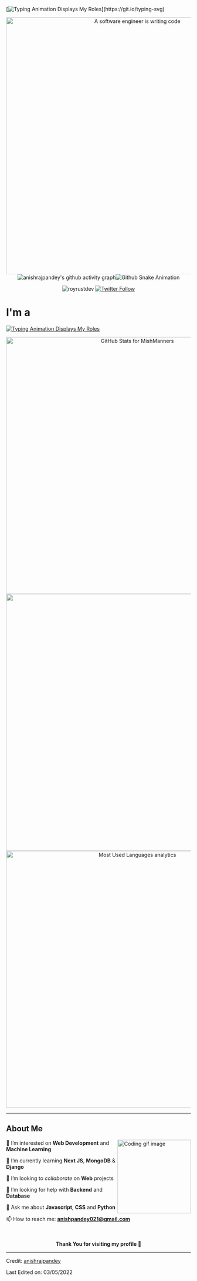 [![Typing Animation Displays My Roles](https://readme-typing-svg.herokuapp.com?color=%2336BCF7&lines=Hello+I'm+Anish+Raj+Pandey;Welcome+to+my+Github+profile;)](https://git.io/typing-svg)

<!-- Hero Section -->
<p align="center"><img src="https://raw.githubusercontent.com/royrustdev/royrustdev/main/assets/img/programming1.webp" alt="A software engineer is writing code" width="700" /><img src="https://activity-graph.herokuapp.com/graph?username=anishrajpandey&theme=react-dark" alt="anishrajpandey's github activity graph" /><img src="https://raw.githubusercontent.com/anishrajpandey/anishrajpandey/output/snake-anime.svg" alt="Github Snake Animation"></p>

<!-- Profile Views -->
<p align="center">
<img src="https://komarev.com/ghpvc/?username=anishrajpandey&label=Github%20Profile%20Views&color=blueviolet&style=flat-square" alt="royrustdev" />
<a href="https://twitter.com/anishrajpandey5" target="_blank">
<img alt="Twitter Follow" src="https://img.shields.io/twitter/follow/anishrajpandey5?color=blue&logo=Twitter&style=flat-square">
</a>

</p>

# I'm a

[![Typing Animation Displays My Roles](https://readme-typing-svg.herokuapp.com?color=%2336BCF7&lines=Software+Engineer;DevOps+Engineer;AWS+Developer+Associate)](https://git.io/typing-svg)

<!-- Skills as a table -->


<!-- Github Stats, coding streak, Most used languages analytics-->
<p align="center">
<img src="https://github-readme-stats.vercel.app/api?username=anishrajpandey&show_icons=true&include_all_commits=true&count_private=true&theme=jolly&layout=compact" alt="GitHub Stats for MishManners" width="700"/>
<img src="https://github-readme-streak-stats.herokuapp.com?user=anishrajpandey&theme=jolly" width="700"/>
<img src="https://github-readme-stats.vercel.app/api/top-langs?username=anishrajpandey&show_icons=true&locale=en&layout=compact&theme=jolly" alt="Most Used Languages analytics" width="700"/>
</p>

---

<!-- About Me Section -->

## About Me

<!-- Coding GIF image -->
<img align="right" width="200" height="200" src="https://raw.githubusercontent.com/royrustdev/royrustdev/main/assets/img/coding.gif" alt="Coding gif image" />

🔭 I’m interested on **Web Development** and **Machine Learning**

🌱 I’m currently learning **Next JS**, **MongoDB** & **Django**

👯 I’m looking to _collaborate_ on **Web** projects

🤔 I’m looking for help with **Backend** and **Database**

💬 Ask me about **Javascript**, **CSS** and **Python**



📫 How to reach me: **anishpandey021@gmail.com**

<br />
<!-- Contact Section -->



<p align="center"><b>Thank You for visiting my profile 🙏</b></p>

---

Credit: [anishrajpandey](https://github.com/anishrajpandey)

Last Edited on: 03/05/2022
